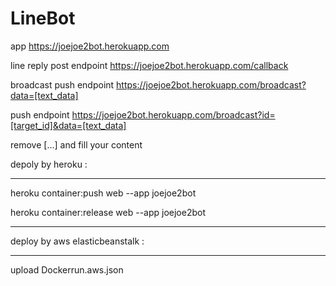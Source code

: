 # LineBot

app https://joejoe2bot.herokuapp.com
 
line reply post endpoint  https://joejoe2bot.herokuapp.com/callback
   
broadcast push endpoint  https://joejoe2bot.herokuapp.com/broadcast?data=[text_data]

push endpoint https://joejoe2bot.herokuapp.com/broadcast?id=[target_id]&data=[text_data]

remove [...] and fill your content


depoly by heroku :

--------------------------------------------------------
heroku container:push web --app joejoe2bot

heroku container:release web --app joejoe2bot

--------------------------------------------------------

deploy by aws elasticbeanstalk :

--------------------------------------------------------
upload Dockerrun.aws.json
